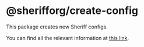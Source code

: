 # @sherifforg/create-config

This package creates new Sheriff configs.

You can find all the relevant information at [this link](https://www.eslint-config-sheriff.dev/docs/setup/automatic-setup).
